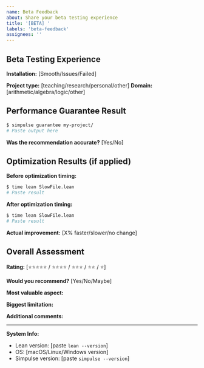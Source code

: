 ```yaml
---
name: Beta Feedback
about: Share your beta testing experience
title: '[BETA] '
labels: 'beta-feedback'
assignees: ''
---
```


## Beta Testing Experience

**Installation:** [Smooth/Issues/Failed]

**Project type:** [teaching/research/personal/other]
**Domain:** [arithmetic/algebra/logic/other]

## Performance Guarantee Result

```bash
$ simpulse guarantee my-project/
# Paste output here
```

**Was the recommendation accurate?** [Yes/No]

## Optimization Results (if applied)

**Before optimization timing:**
```bash
$ time lean SlowFile.lean
# Paste result
```

**After optimization timing:**  
```bash
$ time lean SlowFile.lean  
# Paste result
```

**Actual improvement:** [X% faster/slower/no change]

## Overall Assessment

**Rating:** [⭐⭐⭐⭐⭐ / ⭐⭐⭐⭐ / ⭐⭐⭐ / ⭐⭐ / ⭐]

**Would you recommend?** [Yes/No/Maybe]

**Most valuable aspect:**

**Biggest limitation:**

**Additional comments:**

---

**System Info:**
- Lean version: [paste `lean --version`]
- OS: [macOS/Linux/Windows version]
- Simpulse version: [paste `simpulse --version`]